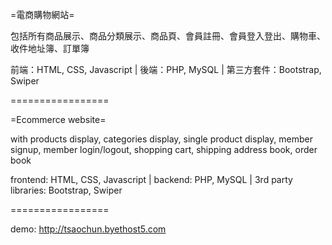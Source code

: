 =電商購物網站=

包括所有商品展示、商品分類展示、商品頁、會員註冊、會員登入登出、購物車、收件地址簿、訂單簿

前端：HTML, CSS, Javascript | 後端：PHP, MySQL | 第三方套件：Bootstrap, Swiper

=================

=Ecommerce website=

with products display, categories display, single product display, member signup, member login/logout, shopping cart, shipping address book, order book

frontend: HTML, CSS, Javascript | backend: PHP, MySQL | 3rd party libraries: Bootstrap, Swiper

=================

demo: http://tsaochun.byethost5.com




